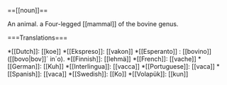 ==[[noun]]==

An animal. a Four-legged [[mammal]] of the bovine genus.

===Translations===

*[[Dutch]]: [[koe]]
*[[Ekspreso]]: [[vakon]]
*[[Esperanto]] : [[bovino]] ([[bovo|bov]]´ in´o).
*[[Finnish]]: [[lehmä]]
*[[French]]: [[vache]]
*[[German]]: [[Kuh]]
*[[Interlingua]]: [[vacca]]
*[[Portuguese]]: [[vaca]]
*[[Spanish]]: [[vaca]]
*[[Swedish]]: [[Ko]]
*[[Volapük]]: [[kun]]